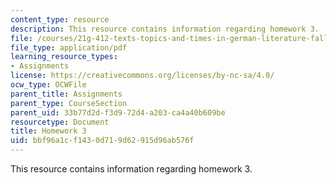 ```yaml
---
content_type: resource
description: This resource contains information regarding homework 3.
file: /courses/21g-412-texts-topics-and-times-in-german-literature-fall-2009/bbf96a1cf1430d719d62915d96ab576f_MIT21G_412F09_hw03.pdf
file_type: application/pdf
learning_resource_types:
- Assignments
license: https://creativecommons.org/licenses/by-nc-sa/4.0/
ocw_type: OCWFile
parent_title: Assignments
parent_type: CourseSection
parent_uid: 33b77d2d-f3d9-72d4-a203-ca4a40b609be
resourcetype: Document
title: Homework 3
uid: bbf96a1c-f143-0d71-9d62-915d96ab576f
---
```

This resource contains information regarding homework 3.